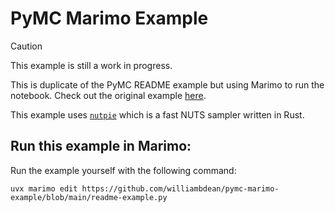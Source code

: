 # PyMC Marimo Example

> [!CAUTION]
>
> This example is still a work in progress.

This is duplicate of the PyMC README example but using Marimo to run the notebook. Check out the original example [here](https://github.com/pymc-devs/pymc?tab=readme-ov-file#linear-regression-example).

This example uses [`nutpie`](https://github.com/pymc-devs/nutpie) which is a fast NUTS sampler written in Rust.

## Run this example in Marimo:

Run the example yourself with the following command:

```terminal
uvx marimo edit https://github.com/williambdean/pymc-marimo-example/blob/main/readme-example.py
```
